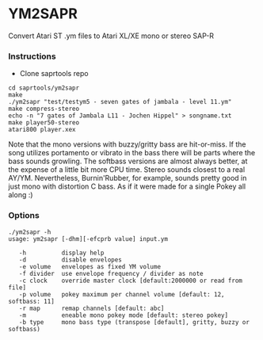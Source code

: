 # YM2SAPR

Convert Atari ST .ym files to Atari XL/XE mono or stereo SAP-R

### Instructions

* Clone saprtools repo

```
cd saprtools/ym2sapr
make
./ym2sapr "test/testym5 - seven gates of jambala - level 11.ym"
make compress-stereo
echo -n "7 gates of Jambala L11 - Jochen Hippel" > songname.txt
make player50-stereo
atari800 player.xex
```

Note that the mono versions with buzzy/gritty bass are hit-or-miss. If the song utilizes portamento or vibrato in the bass there will be parts where the bass sounds growling. The softbass versions are almost always better, at the expense of a little bit more CPU time. Stereo sounds closest to a real AY/YM. Nevertheless, Burnin'Rubber, for example, sounds pretty good in just mono with distortion C bass. As if it were made for a single Pokey all along :)  

### Options

```
./ym2sapr -h
usage: ym2sapr [-dhm][-efcprb value] input.ym

   -h          display help
   -d          disable envelopes
   -e volume   envelopes as fixed YM volume
   -f divider  use envelope frequency / divider as note
   -c clock    override master clock [default:2000000 or read from file]
   -p volume   pokey maximum per channel volume [default: 12, softbass: 11]
   -r map      remap channels [default: abc]
   -m          eneable mono pokey mode [default: stereo pokey]
   -b type     mono bass type (transpose [default], gritty, buzzy or softbass)
```
